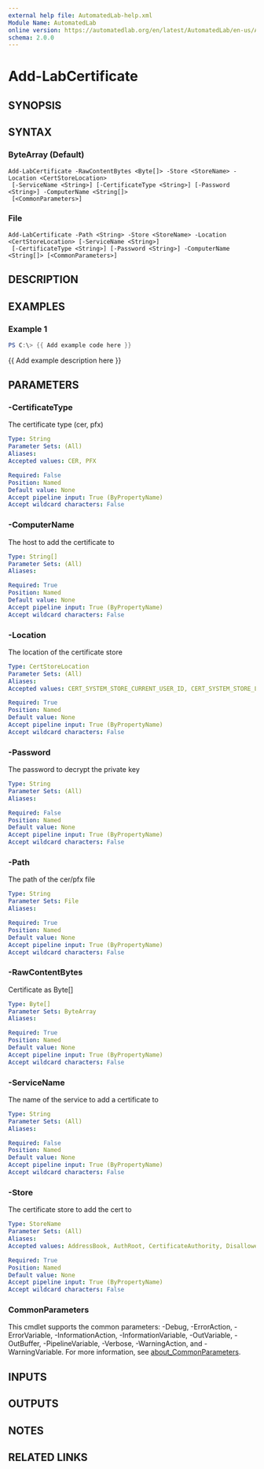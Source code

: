 ```yaml
---
external help file: AutomatedLab-help.xml
Module Name: AutomatedLab
online version: https://automatedlab.org/en/latest/AutomatedLab/en-us/Add-LabCertificate
schema: 2.0.0
---
```


# Add-LabCertificate

## SYNOPSIS

## SYNTAX

### ByteArray (Default)
```
Add-LabCertificate -RawContentBytes <Byte[]> -Store <StoreName> -Location <CertStoreLocation>
 [-ServiceName <String>] [-CertificateType <String>] [-Password <String>] -ComputerName <String[]>
 [<CommonParameters>]
```

### File
```
Add-LabCertificate -Path <String> -Store <StoreName> -Location <CertStoreLocation> [-ServiceName <String>]
 [-CertificateType <String>] [-Password <String>] -ComputerName <String[]> [<CommonParameters>]
```

## DESCRIPTION

## EXAMPLES

### Example 1
```powershell
PS C:\> {{ Add example code here }}
```

{{ Add example description here }}

## PARAMETERS

### -CertificateType
The certificate type (cer, pfx)

```yaml
Type: String
Parameter Sets: (All)
Aliases:
Accepted values: CER, PFX

Required: False
Position: Named
Default value: None
Accept pipeline input: True (ByPropertyName)
Accept wildcard characters: False
```

### -ComputerName
The host to add the certificate to

```yaml
Type: String[]
Parameter Sets: (All)
Aliases:

Required: True
Position: Named
Default value: None
Accept pipeline input: True (ByPropertyName)
Accept wildcard characters: False
```

### -Location
The location of the certificate store

```yaml
Type: CertStoreLocation
Parameter Sets: (All)
Aliases:
Accepted values: CERT_SYSTEM_STORE_CURRENT_USER_ID, CERT_SYSTEM_STORE_LOCAL_MACHINE_ID, CERT_SYSTEM_STORE_CURRENT_SERVICE_ID, CERT_SYSTEM_STORE_SERVICES_ID, CERT_SYSTEM_STORE_USERS_ID, CERT_SYSTEM_STORE_CURRENT_USER_GROUP_POLICY_ID, CERT_SYSTEM_STORE_LOCAL_MACHINE_GROUP_POLICY_ID, CERT_SYSTEM_STORE_LOCAL_MACHINE_ENTERPRISE_ID, CERT_SYSTEM_STORE_LOCATION_SHIFT, CERT_SYSTEM_STORE_CURRENT_USER, CERT_SYSTEM_STORE_LOCAL_MACHINE, CERT_SYSTEM_STORE_CURRENT_SERVICE, CERT_SYSTEM_STORE_SERVICES, CERT_SYSTEM_STORE_USERS, CERT_SYSTEM_STORE_CURRENT_USER_GROUP_POLICY, CERT_SYSTEM_STORE_LOCAL_MACHINE_GROUP_POLICY, CERT_SYSTEM_STORE_LOCAL_MACHINE_ENTERPRISE, CERT_SYSTEM_STORE_LOCATION_MASK

Required: True
Position: Named
Default value: None
Accept pipeline input: True (ByPropertyName)
Accept wildcard characters: False
```

### -Password
The password to decrypt the private key

```yaml
Type: String
Parameter Sets: (All)
Aliases:

Required: False
Position: Named
Default value: None
Accept pipeline input: True (ByPropertyName)
Accept wildcard characters: False
```

### -Path
The path of the cer/pfx file

```yaml
Type: String
Parameter Sets: File
Aliases:

Required: True
Position: Named
Default value: None
Accept pipeline input: True (ByPropertyName)
Accept wildcard characters: False
```

### -RawContentBytes
Certificate as Byte\[\]

```yaml
Type: Byte[]
Parameter Sets: ByteArray
Aliases:

Required: True
Position: Named
Default value: None
Accept pipeline input: True (ByPropertyName)
Accept wildcard characters: False
```

### -ServiceName
The name of the service to add a certificate to

```yaml
Type: String
Parameter Sets: (All)
Aliases:

Required: False
Position: Named
Default value: None
Accept pipeline input: True (ByPropertyName)
Accept wildcard characters: False
```

### -Store
The certificate store to add the cert to

```yaml
Type: StoreName
Parameter Sets: (All)
Aliases:
Accepted values: AddressBook, AuthRoot, CertificateAuthority, Disallowed, My, Root, TrustedPeople, TrustedPublisher

Required: True
Position: Named
Default value: None
Accept pipeline input: True (ByPropertyName)
Accept wildcard characters: False
```

### CommonParameters
This cmdlet supports the common parameters: -Debug, -ErrorAction, -ErrorVariable, -InformationAction, -InformationVariable, -OutVariable, -OutBuffer, -PipelineVariable, -Verbose, -WarningAction, and -WarningVariable. For more information, see [about_CommonParameters](http://go.microsoft.com/fwlink/?LinkID=113216).

## INPUTS

## OUTPUTS

## NOTES

## RELATED LINKS

